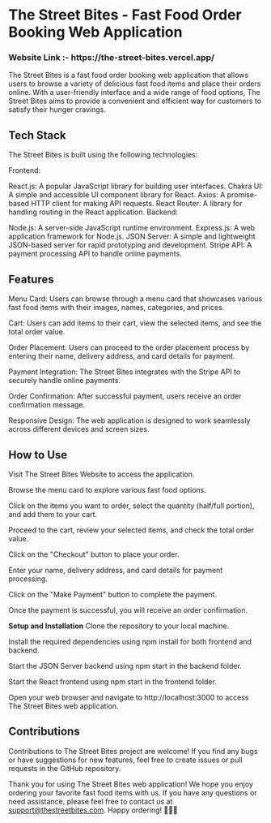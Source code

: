 <h1>The Street Bites - Fast Food Order Booking Web Application</h1>
<h3>Website Link :- https://the-street-bites.vercel.app/</h3>

The Street Bites is a fast food order booking web application that allows users to browse a variety of delicious fast food items and place their orders online. With a user-friendly interface and a wide range of food options, The Street Bites aims to provide a convenient and efficient way for customers to satisfy their hunger cravings.

<h2>Tech Stack</h2>
The Street Bites is built using the following technologies:

Frontend:

React.js: A popular JavaScript library for building user interfaces.
Chakra UI: A simple and accessible UI component library for React.
Axios: A promise-based HTTP client for making API requests.
React Router: A library for handling routing in the React application.
Backend:

Node.js: A server-side JavaScript runtime environment.
Express.js: A web application framework for Node.js.
JSON Server: A simple and lightweight JSON-based server for rapid prototyping and development.
Stripe API: A payment processing API to handle online payments.

<h2>Features</h2>
Menu Card: Users can browse through a menu card that showcases various fast food items with their images, names, categories, and prices.

Cart: Users can add items to their cart, view the selected items, and see the total order value.

Order Placement: Users can proceed to the order placement process by entering their name, delivery address, and card details for payment.

Payment Integration: The Street Bites integrates with the Stripe API to securely handle online payments.

Order Confirmation: After successful payment, users receive an order confirmation message.

Responsive Design: The web application is designed to work seamlessly across different devices and screen sizes.

<h2>How to Use</h2>
Visit The Street Bites Website to access the application.

Browse the menu card to explore various fast food options.

Click on the items you want to order, select the quantity (half/full portion), and add them to your cart.

Proceed to the cart, review your selected items, and check the total order value.

Click on the "Checkout" button to place your order.

Enter your name, delivery address, and card details for payment processing.

Click on the "Make Payment" button to complete the payment.

Once the payment is successful, you will receive an order confirmation.

**Setup and Installation**
Clone the repository to your local machine.

Install the required dependencies using npm install for both frontend and backend.

Start the JSON Server backend using npm start in the backend folder.

Start the React frontend using npm start in the frontend folder.

Open your web browser and navigate to http://localhost:3000 to access The Street Bites web application.

<h2>Contributions</h2>
Contributions to The Street Bites project are welcome! If you find any bugs or have suggestions for new features, feel free to create issues or pull requests in the GitHub repository.



Thank you for using The Street Bites web application! We hope you enjoy ordering your favorite fast food items with us. If you have any questions or need assistance, please feel free to contact us at support@thestreetbites.com. Happy ordering! 🍔🍟🍕

